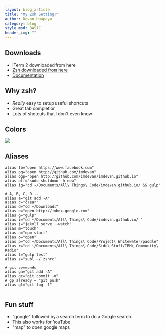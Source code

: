 ```yaml
---
layout: blog_article
title: "My Zsh Settings"
author: Devan Huapaya
category: blog
style_mod: BASIC
header_img: ""
---
```


## Downloads

* [iTerm 2 downloaded from here](https://www.iterm2.com)
* [Zsh downloaded from here](http://ohmyz.sh)
* [Documentation](https://github.com/robbyrussell/oh-my-zsh/wiki/Cheatsheet)

## Why zsh?

- *Really* easy to setup useful shortcuts
- Great tab completion
- Lots of shotcuts that I don't even know

## Colors

<img src="{{ context.root }}/assets/images/post_images/term_colors.png" style="max-width: 400px"/>

<!-- more -->

## Aliases

``` 
alias fb="open https://www.facebook.com"
alias og="open http://github.com/imdevan"
alias ogp="open http://github.com/imdevan/imdevan.github.io"
alias off="sudo shutdown -h now"
alias ig="cd ~/Documents/All\ Things\ Code/imdevan.github.io/ && gulp"

# A, B, C, D...
alias a="git add -A"
alias c="clear"
alias d="cd ~/Downloads"
alias e="open http://inbox.google.com"
alias g="gulp"
alias i="cd ~/Documents/All\ Things\ Code/imdevan.github.io/ "
alias j="jekyll serve --watch"
alias m="touch"
alias n="npm start"
alias o="open"
alias p="cd ~/Documents/All\ Things\ Code/Project\ Whitewater/paddle"
alias r="cd ~/Documents/All\ Things\ Code/Side\ Stuff/IBM\ Community\ Radio"
alias t="gulp test"
alias z="subl ~/.zshrc"

# git commands
alias ga="git add -A"
alias gc="git commit -m"
# gp already = "git push"
alias gl="git log -1"


```

## Fun stuff
 
* "google" followed by a search term to do a Google search. 
* This also works for YouTube.
* "map" to open google maps


